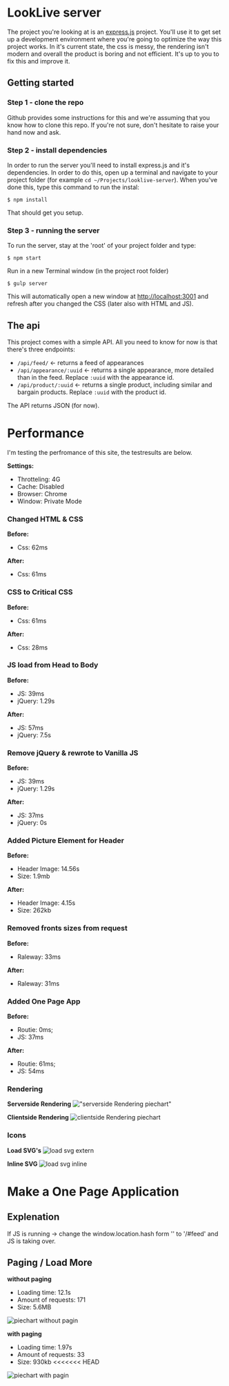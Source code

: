 # LookLive server

The project you're looking at is an [express.js](http://expressjs.com) project. You'll use it to get set up a development environment where you're
going to optimize the way this project works. In it's current state, the css is messy, the rendering isn't modern and
overall the product is boring and not efficient. It's up to you to fix this and improve it.

## Getting started

### Step 1 - clone the repo
Github provides some instructions for this and we're assuming that you know how to clone this repo. If you're not sure,
don't hesitate to raise your hand now and ask.

### Step 2 - install dependencies
In order to run the server you'll need to install express.js and it's dependencies. In order to do this, open up a 
terminal and navigate to your project folder (for example `cd ~/Projects/looklive-server`). When you've done this, type
this command to run the instal:

```
$ npm install
```

That should get you setup.

### Step 3 - running the server
To run the server, stay at the 'root' of your project folder and type:

```
$ npm start
```
Run in a new Terminal window (in the project root folder)

```
$ gulp server
```

This will automatically open a new window at [http://localhost:3001](http://localhost:3001) and refresh after you changed the CSS (later also with HTML and JS).

## The api

This project comes with a simple API. All you need to know for now is that there's three endpoints:

* `/api/feed/` <- returns a feed of appearances
* `/api/appearance/:uuid` <- returns a single appearance, more detailed than in the feed. Replace `:uuid` with the 
appearance id.
* `/api/product/:uuid` <- returns a single product, including similar and bargain products. Replace `:uuid` with the 
product id.

The API returns JSON (for now).



# Performance
I'm testing the perfromance of this site, the testresults are below.

**Settings:**
* Throtteling: 4G
* Cache: Disabled
* Browser: Chrome
* Window: Private Mode

### Changed HTML & CSS
**Before:**
* Css: 62ms

**After:**
* Css: 61ms

### CSS to Critical CSS
**Before:**
* Css: 61ms

**After:**
* Css: 28ms

### JS load from Head to Body
**Before:**
* JS: 39ms
* jQuery: 1.29s

**After:**
* JS: 57ms
* jQuery: 7.5s

### Remove jQuery & rewrote to Vanilla JS
**Before:**
* JS: 39ms
* jQuery: 1.29s

**After:**
* JS: 37ms
* jQuery: 0s

### Added Picture Element for Header
**Before:**
* Header Image: 14.56s
* Size: 1.9mb

**After:**
* Header Image: 4.15s
* Size: 262kb

### Removed fronts sizes from request
**Before:**
* Raleway: 33ms

**After:**
* Raleway: 31ms

### Added One Page App
**Before:**
* Routie: 0ms;
* JS: 37ms

**After:**
* Routie: 61ms;
* JS: 54ms

### Rendering
**Serverside Rendering**
!["serverside Rendering piechart"](https://github.com/MartijnNieuwenhuizen/looklive-server/blob/student/martijn/public/images/serverside.png "serverside Rendering piechart")

**Clientside Rendering**
![clientside Rendering piechart](https://github.com/MartijnNieuwenhuizen/looklive-server/blob/student/martijn/public/images/clientside.png "slientside Rendering piechart")

### Icons
**Load SVG's**
![load svg extern](https://github.com/MartijnNieuwenhuizen/looklive-server/blob/student/martijn/public/images/extern.png "load svg extern")

**Inline SVG**
![load svg inline](https://github.com/MartijnNieuwenhuizen/looklive-server/blob/student/martijn/public/images/inline.png "load svg inline")

# Make a One Page Application
## Explenation
If JS is running -> change the window.location.hash form '' to '/#feed' and JS is taking over.

## Paging / Load More
**without paging**
* Loading time: 12.1s
* Amount of requests: 171
* Size: 5.6MB

![piechart without pagin](https://github.com/MartijnNieuwenhuizen/looklive-server/blob/student/martijn/public/images/without-paging.png "piechart without pagin")

**with paging**
* Loading time: 1.97s
* Amount of requests: 33
* Size: 930kb
<<<<<<< HEAD

![piechart with pagin](https://github.com/MartijnNieuwenhuizen/looklive-server/blob/student/martijn/public/images/with-paging.png "piechart with pagin")